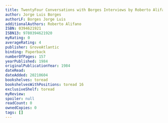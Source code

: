 ```yaml
---
title: TwentyFour Conversations with Borges Interviews by Roberto Alifano 19811983
author: Jorge Luis Borges
authorLF: Borges Jorge Luis
additionalAuthors: Roberto Alifano
ISBN: 0394621921
ISBN13: 9780394621920
myRating: 0
averageRating: 4
publisher: GroveAtlantic
binding: Paperback
numberOfPages: 157
yearPublished: 1984
originalPublicationYear: 1984
dateRead: 
dateAdded: 20210604
bookshelves: toread
bookshelvesWithPositions: toread 16
exclusiveShelf: toread
myReview: 
spoiler: null
readCount: 0
ownedCopies: 0
tags: []
---
```


